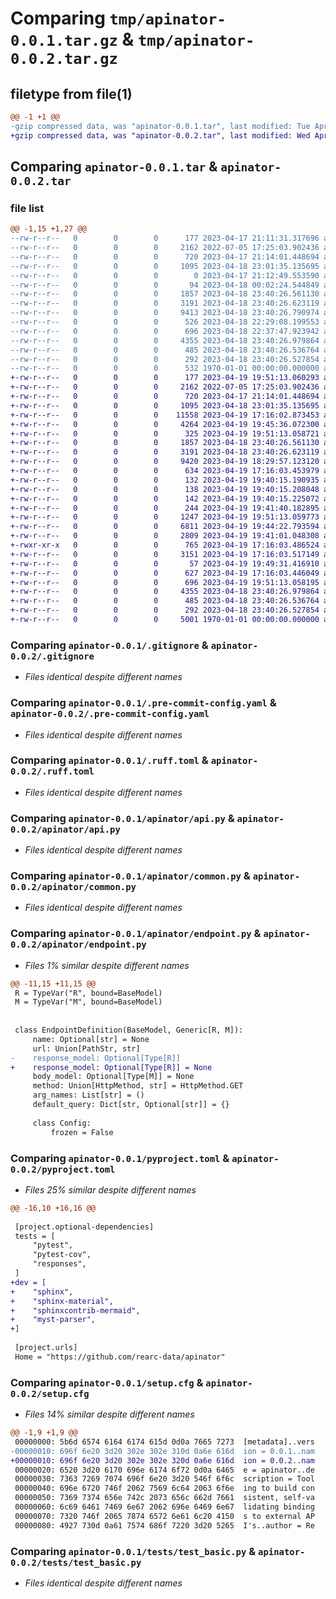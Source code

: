 # Comparing `tmp/apinator-0.0.1.tar.gz` & `tmp/apinator-0.0.2.tar.gz`

## filetype from file(1)

```diff
@@ -1 +1 @@
-gzip compressed data, was "apinator-0.0.1.tar", last modified: Tue Apr 18 23:40:44 2023, max compression
+gzip compressed data, was "apinator-0.0.2.tar", last modified: Wed Apr 19 19:51:20 2023, max compression
```

## Comparing `apinator-0.0.1.tar` & `apinator-0.0.2.tar`

### file list

```diff
@@ -1,15 +1,27 @@
--rw-r--r--   0        0        0      177 2023-04-17 21:11:31.317696 apinator-0.0.1/.bumpversion.cfg
--rw-r--r--   0        0        0     2162 2022-07-05 17:25:03.902436 apinator-0.0.1/.gitignore
--rw-r--r--   0        0        0      720 2023-04-17 21:14:01.448694 apinator-0.0.1/.pre-commit-config.yaml
--rw-r--r--   0        0        0     1095 2023-04-18 23:01:35.135695 apinator-0.0.1/.ruff.toml
--rw-r--r--   0        0        0        0 2023-04-17 21:12:49.553590 apinator-0.0.1/README.md
--rw-r--r--   0        0        0       94 2023-04-18 00:02:24.544849 apinator-0.0.1/apinator/__init__.py
--rw-r--r--   0        0        0     1857 2023-04-18 23:40:26.561130 apinator-0.0.1/apinator/api.py
--rw-r--r--   0        0        0     3191 2023-04-18 23:40:26.623119 apinator-0.0.1/apinator/common.py
--rw-r--r--   0        0        0     9413 2023-04-18 23:40:26.790974 apinator-0.0.1/apinator/endpoint.py
--rw-r--r--   0        0        0      526 2023-04-18 22:29:08.199553 apinator-0.0.1/pyproject.toml
--rw-r--r--   0        0        0      696 2023-04-18 22:37:47.923942 apinator-0.0.1/setup.cfg
--rw-r--r--   0        0        0     4355 2023-04-18 23:40:26.979864 apinator-0.0.1/tests/test_basic.py
--rw-r--r--   0        0        0      485 2023-04-18 23:40:26.536764 apinator-0.0.1/tests/test_pathstr.py
--rw-r--r--   0        0        0      292 2023-04-18 23:40:26.527854 apinator-0.0.1/tests/test_request.py
--rw-r--r--   0        0        0      532 1970-01-01 00:00:00.000000 apinator-0.0.1/PKG-INFO
+-rw-r--r--   0        0        0      177 2023-04-19 19:51:13.060293 apinator-0.0.2/.bumpversion.cfg
+-rw-r--r--   0        0        0     2162 2022-07-05 17:25:03.902436 apinator-0.0.2/.gitignore
+-rw-r--r--   0        0        0      720 2023-04-17 21:14:01.448694 apinator-0.0.2/.pre-commit-config.yaml
+-rw-r--r--   0        0        0     1095 2023-04-18 23:01:35.135695 apinator-0.0.2/.ruff.toml
+-rw-r--r--   0        0        0    11558 2023-04-19 17:16:02.873453 apinator-0.0.2/LICENSE
+-rw-r--r--   0        0        0     4264 2023-04-19 19:45:36.072300 apinator-0.0.2/README.md
+-rw-r--r--   0        0        0      325 2023-04-19 19:51:13.058721 apinator-0.0.2/apinator/__init__.py
+-rw-r--r--   0        0        0     1857 2023-04-18 23:40:26.561130 apinator-0.0.2/apinator/api.py
+-rw-r--r--   0        0        0     3191 2023-04-18 23:40:26.623119 apinator-0.0.2/apinator/common.py
+-rw-r--r--   0        0        0     9420 2023-04-19 18:29:57.123120 apinator-0.0.2/apinator/endpoint.py
+-rw-r--r--   0        0        0      634 2023-04-19 17:16:03.453979 apinator-0.0.2/docs/Makefile
+-rw-r--r--   0        0        0      132 2023-04-19 19:40:15.190935 apinator-0.0.2/docs/api/apinator.api.md
+-rw-r--r--   0        0        0      138 2023-04-19 19:40:15.208048 apinator-0.0.2/docs/api/apinator.common.md
+-rw-r--r--   0        0        0      142 2023-04-19 19:40:15.225072 apinator-0.0.2/docs/api/apinator.endpoint.md
+-rw-r--r--   0        0        0      244 2023-04-19 19:41:40.182895 apinator-0.0.2/docs/api/apinator.md
+-rw-r--r--   0        0        0     1247 2023-04-19 19:51:13.059773 apinator-0.0.2/docs/conf.py
+-rw-r--r--   0        0        0     6811 2023-04-19 19:44:22.793594 apinator-0.0.2/docs/getting_started.md
+-rw-r--r--   0        0        0     2809 2023-04-19 19:41:01.048308 apinator-0.0.2/docs/index.md
+-rwxr-xr-x   0        0        0      765 2023-04-19 17:16:03.486524 apinator-0.0.2/docs/make.bat
+-rw-r--r--   0        0        0     3151 2023-04-19 17:16:03.517149 apinator-0.0.2/docs/overview.md
+-rw-r--r--   0        0        0       57 2023-04-19 19:49:31.416910 apinator-0.0.2/docs/requirements.txt
+-rw-r--r--   0        0        0      627 2023-04-19 17:16:03.446049 apinator-0.0.2/pyproject.toml
+-rw-r--r--   0        0        0      696 2023-04-19 19:51:13.058195 apinator-0.0.2/setup.cfg
+-rw-r--r--   0        0        0     4355 2023-04-18 23:40:26.979864 apinator-0.0.2/tests/test_basic.py
+-rw-r--r--   0        0        0      485 2023-04-18 23:40:26.536764 apinator-0.0.2/tests/test_pathstr.py
+-rw-r--r--   0        0        0      292 2023-04-18 23:40:26.527854 apinator-0.0.2/tests/test_request.py
+-rw-r--r--   0        0        0     5001 1970-01-01 00:00:00.000000 apinator-0.0.2/PKG-INFO
```

### Comparing `apinator-0.0.1/.gitignore` & `apinator-0.0.2/.gitignore`

 * *Files identical despite different names*

### Comparing `apinator-0.0.1/.pre-commit-config.yaml` & `apinator-0.0.2/.pre-commit-config.yaml`

 * *Files identical despite different names*

### Comparing `apinator-0.0.1/.ruff.toml` & `apinator-0.0.2/.ruff.toml`

 * *Files identical despite different names*

### Comparing `apinator-0.0.1/apinator/api.py` & `apinator-0.0.2/apinator/api.py`

 * *Files identical despite different names*

### Comparing `apinator-0.0.1/apinator/common.py` & `apinator-0.0.2/apinator/common.py`

 * *Files identical despite different names*

### Comparing `apinator-0.0.1/apinator/endpoint.py` & `apinator-0.0.2/apinator/endpoint.py`

 * *Files 1% similar despite different names*

```diff
@@ -11,15 +11,15 @@
 R = TypeVar("R", bound=BaseModel)
 M = TypeVar("M", bound=BaseModel)
 
 
 class EndpointDefinition(BaseModel, Generic[R, M]):
     name: Optional[str] = None
     url: Union[PathStr, str]
-    response_model: Optional[Type[R]]
+    response_model: Optional[Type[R]] = None
     body_model: Optional[Type[M]] = None
     method: Union[HttpMethod, str] = HttpMethod.GET
     arg_names: List[str] = ()
     default_query: Dict[str, Optional[str]] = {}
 
     class Config:
         frozen = False
```

### Comparing `apinator-0.0.1/pyproject.toml` & `apinator-0.0.2/pyproject.toml`

 * *Files 25% similar despite different names*

```diff
@@ -16,10 +16,16 @@
 
 [project.optional-dependencies]
 tests = [
     "pytest",
     "pytest-cov",
     "responses",
 ]
+dev = [
+    "sphinx",
+    "sphinx-material",
+    "sphinxcontrib-mermaid",
+    "myst-parser",
+]
 
 [project.urls]
 Home = "https://github.com/rearc-data/apinator"
```

### Comparing `apinator-0.0.1/setup.cfg` & `apinator-0.0.2/setup.cfg`

 * *Files 14% similar despite different names*

```diff
@@ -1,9 +1,9 @@
 00000000: 5b6d 6574 6164 6174 615d 0d0a 7665 7273  [metadata]..vers
-00000010: 696f 6e20 3d20 302e 302e 310d 0a6e 616d  ion = 0.0.1..nam
+00000010: 696f 6e20 3d20 302e 302e 320d 0a6e 616d  ion = 0.0.2..nam
 00000020: 6520 3d20 6170 696e 6174 6f72 0d0a 6465  e = apinator..de
 00000030: 7363 7269 7074 696f 6e20 3d20 546f 6f6c  scription = Tool
 00000040: 696e 6720 746f 2062 7569 6c64 2063 6f6e  ing to build con
 00000050: 7369 7374 656e 742c 2073 656c 662d 7661  sistent, self-va
 00000060: 6c69 6461 7469 6e67 2062 696e 6469 6e67  lidating binding
 00000070: 7320 746f 2065 7874 6572 6e61 6c20 4150  s to external AP
 00000080: 4927 730d 0a61 7574 686f 7220 3d20 5265  I's..author = Re
```

### Comparing `apinator-0.0.1/tests/test_basic.py` & `apinator-0.0.2/tests/test_basic.py`

 * *Files identical despite different names*

